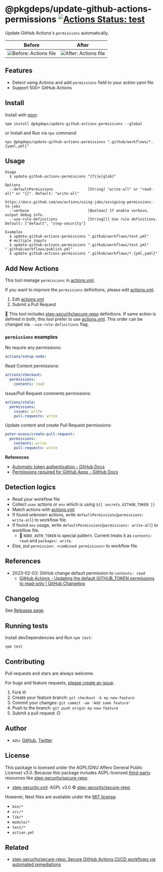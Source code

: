 # @pkgdeps/update-github-actions-permissions [![Actions Status: test](https://github.com/pkgdeps/update-github-actions-permissions/workflows/test/badge.svg)](https://github.com/pkgdeps/update-github-actions-permissions/actions?query=workflow%3A"test")

Update GitHub Actions&#39;s `permissions` automatically.

|                    Before                    |                   After                    |
|:--------------------------------------------:|:------------------------------------------:|
| ![Before: Actions file](docs/img/before.png) | ![After: Actions file](docs/img/after.png) |

## Features

- Detect using Actions and add `permissions` field to your action yaml file
- Support 500+ GitHub Actions

## Install

Install with [npm](https://www.npmjs.com/):

    npm install @pkgdeps/update-github-actions-permissions --global

or Install and Run via `npx` command:

    npx @pkgdeps/update-github-actions-permissions ".github/workflows/*.{yaml,yml}"

## Usage

    Usage
      $ update-github-actions-permissions "[file|glob]"
 
    Options
      --defaultPermissions                [String] "write-all" or "read-all" or "{}". Default: "write-all"
                                          https://docs.github.com/en/actions/using-jobs/assigning-permissions-to-jobs
      --verbose                           [Boolean] If enable verbose, output debug info.
      --use-rule-definitions              [String[]] Use rule definitions. Default: ["default", "step-security"]
 
    Examples
      $ update-github-actions-permissions ".github/workflows/test.yml"
      # multiple inputs
      $ update-github-actions-permissions ".github/workflows/test.yml" ".github/workflows/publish.yml" 
      $ update-github-actions-permissions ".github/workflows/*.{yml,yaml}"


## Add New Actions

This tool manage `permissions` in [actions.yml](./actions.yml).

If you want to improve the `permissions` definitions, please edit [actions.yml](./actions.yml).

1. Edit [actions.yml](./actions.yml)
2. Submit a Pull Request


📝 This tool includes [step-security/secure-repo](https://github.com/step-security/secure-repo) definitions.
If same action is defined in both, this tool prefer to use  [actions.yml](./actions.yml).
This order can be changed via `--use-rule-definitions` flag.

### `permissions` examples

No require any permissions:

```yaml
actions/setup-node:
```

Read Content permissions:

```yaml
actions/checkout:
  permissions:
    contents: read
```

Issue/Pull Request comments permissions:


```yaml
actions/stale:
  permissions:
    issues: write
    pull-requests: write
```

Update content and create Pull Request permissions:

```yaml
peter-evans/create-pull-request:
  permissions:
    contents: write
    pull-requests: write
```

**References**

- [Automatic token authentication - GitHub Docs](https://docs.github.com/en/actions/security-guides/automatic-token-authentication#permissions-for-the-github_token)
- [Permissions required for GitHub Apps - GitHub Docs](https://docs.github.com/en/rest/overview/permissions-required-for-github-apps?apiVersion=2022-11-28)

## Detection logics

- Read your workflow file
- Collect `uses` actions or `env` which is using `${{ secrets.GITHUB_TOKEN }}`
- Match actions with [actions.yml](./actions.yml)
- If found unknown actions, write `defaultPermissions`(`permissions: write-all`) to workflow file.
- If found `env` usage, write `defaultPermissions`(`permissions: write-all`) to workflow file.
    - :memo: `NODE_AUTH_TOKEN` is special pattern. Current treats it as `contents: read` and `packages: write`.
- Else, put `permission: <combined permissions>` to workflow file.

## References

- 2023-02-03: GitHub change default permission to `contents: read`
    - [GitHub Actions - Updating the default GITHUB_TOKEN permissions to read-only | GitHub Changelog](https://github.blog/changelog/2023-02-02-github-actions-updating-the-default-github_token-permissions-to-read-only/)

## Changelog

See [Releases page](https://github.com/pkgdeps/update-github-actions-permissions/releases).

## Running tests

Install devDependencies and Run `npm test`:

    npm test

## Contributing

Pull requests and stars are always welcome.

For bugs and feature
requests, [please create an issue](https://github.com/pkgdeps/update-github-actions-permissions/issues).

1. Fork it!
2. Create your feature branch: `git checkout -b my-new-feature`
3. Commit your changes: `git commit -am 'Add some feature'`
4. Push to the branch: `git push origin my-new-feature`
5. Submit a pull request :D

## Author

- azu: [GitHub](https://github.com/azu), [Twitter](https://twitter.com/azu_re)

## License

This package is licensed under the AGPL(GNU Affero General Public License) v3.0.
Because this package includes AGPL-licensed [third-party](third-party/) resources like [step-security/secure-repo](https://github.com/step-security/secure-repo).

- [step-security.yml](third-party/step-security.yml): AGPL v3.0 ©️ [step-security/secure-repo](https://github.com/step-security/secure-repo)

However, Next files are available under the [MIT license](./LICENSE-MIT):

- `bin/*`
- `src/*`
- `lib/*`
- `module/*`
- `test/*`
- `action.yml`

## Related

- [step-security/secure-repo: Secure GitHub Actions CI/CD workflows via automated remediations](https://github.com/step-security/secure-repo)

